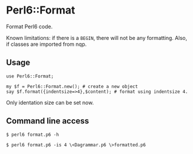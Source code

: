 # Perl6::Format

Format Perl6 code.

Known limitations: if there is a `BEGIN`, there will not be any formatting.
Also, if classes are imported from nqp.


## Usage

    use Perl6::Format;

    my $f = Perl6::Format.new(); # create a new object
    say $f.format({indentsize=>4},$content); # format using indentsize 4.

Only identation size can be set now.

## Command line access

    $ perl6 format.p6 -h

    $ perl6 format.p6 -is 4 \<Dagrammar.p6 \>formatted.p6
